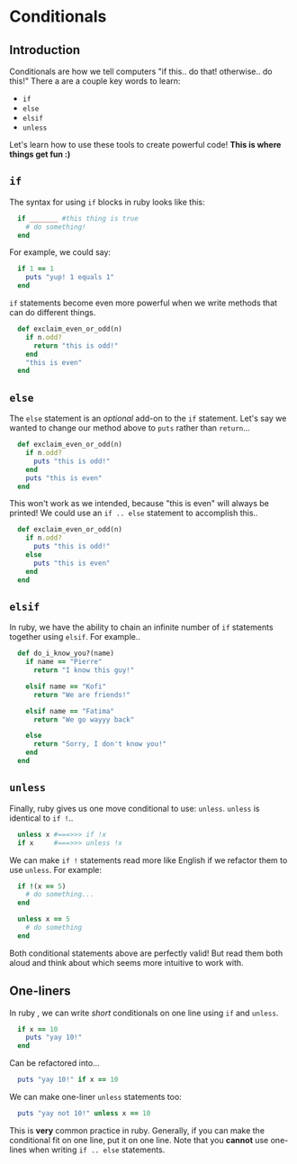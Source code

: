 # Conditionals

## Introduction

Conditionals are how we tell computers "if this.. do that! otherwise.. do this!" There a are a couple key words to learn:
  * `if`
  * `else`
  * `elsif`
  * `unless`

Let's learn how to use these tools to create powerful code! **This is where things get fun :)**


## `if`

The syntax for using `if` blocks in ruby looks like this:

  ```ruby
    if _______ #this thing is true
      # do something!
    end
  ```

For example, we could say:

  ```ruby
    if 1 == 1
      puts "yup! 1 equals 1"
    end
  ```

`if` statements become even more powerful when we write methods that can do different things.

  ```ruby
    def exclaim_even_or_odd(n)
      if n.odd?
        return "this is odd!"
      end
      "this is even"
    end
  ```

## `else`

The `else` statement is an *optional* add-on to the `if` statement. Let's say we wanted to change our method above to `puts` rather than `return`...

```ruby
  def exclaim_even_or_odd(n)
    if n.odd?
      puts "this is odd!"
    end
    puts "this is even"
  end
```

This won't work as we intended, because "this is even" will always be printed! We could use an `if .. else` statement to accomplish this..

```ruby
  def exclaim_even_or_odd(n)
    if n.odd?
      puts "this is odd!"
    else
      puts "this is even"
    end
  end
```

## `elsif`

In ruby, we have the ability to chain an infinite number of `if` statements together using `elsif`. For example..

  ```ruby
    def do_i_know_you?(name)
      if name == "Pierre"
        return "I know this guy!"

      elsif name == "Kofi"
        return "We are friends!"

      elsif name == "Fatima"
        return "We go wayyy back"

      else
        return "Sorry, I don't know you!"
      end
    end
  ```

## `unless`

Finally, ruby gives us one move conditional to use: `unless`. `unless` is identical to `if !`..

  ```ruby
    unless x #===>>> if !x
    if x     #===>>> unless !x
  ```

We can make `if !` statements read more like English if we refactor them to use `unless`. For example:

  ```ruby
    if !(x == 5)
      # do something...
    end

    unless x == 5
      # do something
    end
  ```

Both conditional statements above are perfectly valid! But read them both aloud and think about which seems more intuitive to work with.

## One-liners

In ruby , we can write *short* conditionals on one line using `if` and `unless`.

  ```ruby
    if x == 10
      puts "yay 10!"
    end
  ```

Can be refactored into...

  ```ruby
    puts "yay 10!" if x == 10
  ```

We can make one-liner `unless` statements too:

  ```ruby
    puts "yay not 10!" unless x == 10
  ```

This is **very** common practice in ruby. Generally, if you can make the conditional fit on one line, put it on one line. Note that you **cannot** use one-lines when writing `if .. else` statements.
